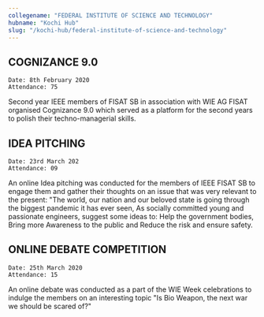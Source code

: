 ```yaml
---
collegename: "FEDERAL INSTITUTE OF SCIENCE AND TECHNOLOGY"
hubname: "Kochi Hub"
slug: "/kochi-hub/federal-institute-of-science-and-technology"
---
```


## COGNIZANCE 9.0
```Date: 8th February 2020```<br />
```Attendance: 75```


Second year IEEE members of FISAT SB in association with WIE AG FISAT organised Cognizance 9.0 which served as a platform for the second years to polish their techno-managerial skills. 


## IDEA PITCHING
```Date: 23rd March 202```<br />
```Attendance: 09```


An online Idea pitching was conducted for the members of IEEE FISAT SB to engage them and gather their thoughts on an issue that was very relevant to the present: "The world, our nation and our beloved state is going through the biggest pandemic it has ever seen, As socially committed young and passionate engineers, suggest some ideas to: Help the government bodies, Bring more Awareness to the public and Reduce the risk and ensure safety. 


## ONLINE DEBATE COMPETITION
```Date: 25th March 2020```<br />
```Attendance: 15```


An online debate was conducted as a part of the WIE Week celebrations to indulge the members on an interesting topic "Is Bio Weapon, the next war we should be scared of?" 